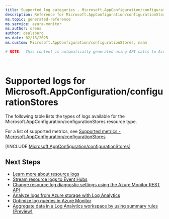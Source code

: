 ```yaml
---
title: Supported log categories - Microsoft.AppConfiguration/configurationStores
description: Reference for Microsoft.AppConfiguration/configurationStores in Azure Monitor Logs.
ms.topic: generated-reference
ms.service: azure-monitor
ms.author: orens
author: osalzberg
ms.date: 02/18/2025
ms.custom: Microsoft.AppConfiguration/configurationStores, naam

# NOTE:  This content is automatically generated using API calls to Azure. Any edits made on these files will be overwritten in the next run of the script. 

---
```





# Supported logs for Microsoft.AppConfiguration/configurationStores  
The following table lists the types of logs available for the Microsoft.AppConfiguration/configurationStores resource type.
  
  
  
For a list of supported metrics, see [Supported metrics - Microsoft.AppConfiguration/configurationStores](../supported-metrics/microsoft-appconfiguration-configurationstores-metrics.md)  
  

  
[!INCLUDE [Microsoft.AppConfiguration/configurationStores](~/reusable-content/ce-skilling/azure/includes/azure-monitor/reference/logs/microsoft-appconfiguration-configurationstores-logs-include.md)]  
  

## Next Steps

* [Learn more about resource logs](/azure/azure-monitor/essentials/platform-logs-overview)
* [Stream resource logs to Event Hubs](/azure/azure-monitor/essentials/resource-logs#send-to-azure-event-hubs)
* [Change resource log diagnostic settings using the Azure Monitor REST API](/rest/api/monitor/diagnosticsettings)
* [Analyze logs from Azure storage with Log Analytics](/azure/azure-monitor/essentials/resource-logs#send-to-log-analytics-workspace)
* [Optimize log queries in Azure Monitor](/azure/azure-monitor/logs/query-optimization)
* [Aggregate data in a Log Analytics workspace by using summary rules (Preview)](/azure/azure-monitor/logs/summary-rules)